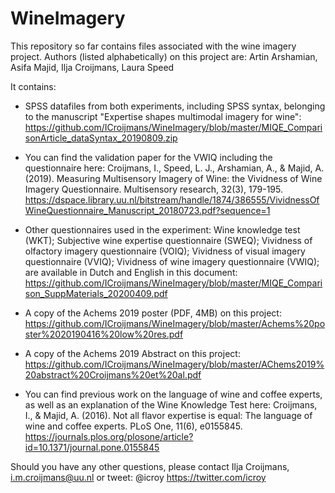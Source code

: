 # WineImagery

This repository so far contains files associated with the wine imagery project. Authors (listed alphabetically) on this project are: 
Artin Arshamian, Asifa Majid, Ilja Croijmans, Laura Speed

It contains: 
- SPSS datafiles from both experiments, including SPSS syntax, belonging to the manuscript "Expertise shapes multimodal imagery for wine": 
https://github.com/ICroijmans/WineImagery/blob/master/MIQE_ComparisonArticle_dataSyntax_20190809.zip
- You can find the validation paper for the VWIQ including the questionnaire here: 
Croijmans, I., Speed, L. J., Arshamian, A., & Majid, A. (2019). Measuring Multisensory Imagery of Wine: the Vividness of Wine Imagery Questionnaire. Multisensory research, 32(3), 179-195. https://dspace.library.uu.nl/bitstream/handle/1874/386555/VividnessOfWineQuestionnaire_Manuscript_20180723.pdf?sequence=1 
- Other questionnaires used in the experiment: 
  Wine knowledge test (WKT);
  Subjective wine expertise questionnaire (SWEQ); 
  Vividness of olfactory imagery questionnaire (VOIQ); 
  Vividness of visual imagery questionnaire (VVIQ); 
  Vividness of wine imagery questionnaire (VWIQ); 
  are available in Dutch and English in this document:  
https://github.com/ICroijmans/WineImagery/blob/master/MIQE_Comparison_SuppMaterials_20200409.pdf

- A copy of the Achems 2019 poster (PDF, 4MB) on this project: https://github.com/ICroijmans/WineImagery/blob/master/Achems%20poster%2020190416%20low%20res.pdf
- A copy of the Achems 2019 Abstract on this project: https://github.com/ICroijmans/WineImagery/blob/master/AChems2019%20abstract%20Croijmans%20et%20al.pdf

- You can find previous work on the language of wine and coffee experts, as well as an explanation of the Wine Knowledge Test here: 
Croijmans, I., & Majid, A. (2016). Not all flavor expertise is equal: The language of wine and coffee experts. PLoS One, 11(6), e0155845. https://journals.plos.org/plosone/article?id=10.1371/journal.pone.0155845

Should you have any other questions, please contact Ilja Croijmans, i.m.croijmans@uu.nl or tweet: @icroy https://twitter.com/icroy
